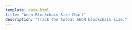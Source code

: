 ```yaml
---
template: data.html
title: "Aeon Blockchain Size Chart"
description: "Track the totoal AEON blockchain size."
---
```


